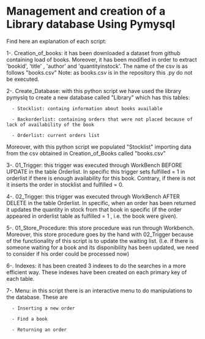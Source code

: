 # Management and creation of a Library database Using Pymysql 

Find here an explanation of each script:

  1-. Creation_of_books: it has been downloaded a dataset from github containing load of books. Moreover, it has been modified in order to extract 'bookid', 'title' , 'author' and
'quantityinstock'. The name of the csv is as follows "books.csv"
Note: as books.csv is in the repository this .py do not be executed.

  2-. Create_Database: with this python script we have used the library pymyslq to create a new database called "Library" which has this tables:
  
      - Stocklist: containg information about books available
      
      - Backorderlist: containing orders that were not placed because of lack of availability of the book
      
      - Orderlist: current orders list
      
 Moreover, with this python script we populated "Stocklist" importing data from the csv obtained in Creation_of_Books called "books.csv"
 
  3-. 01_Trigger: this trigger was executed through WorkBench BEFORE UPDATE in the table Orderlist. In specific this trigger sets fulfilled = 1 in orderlist if there is enough availability for this book. Contrary, if there is not it inserts the order in stocklist and fulfilled = 0.
  
  4-. 02_Trigger: this trigger was executed through WorkBench AFTER DELETE in the table Orderlist. In specific, when an order has been returned it updates the quantity in stock from that book in specific (if the order appeared in orderlist table as fulfilled = 1 , i.e. the book were given). 
  
  5-. 01_Store_Procedure: this store procedure was run through Workbench. Moreover, this store procedure goes by the hand with 02_Trigger because of the functionality of this script is to update the waiting list.
  (I.e. if there is someone waiting for a book and its disponibility has been updated, we need to consider if his order could be processed now)
  
  6-. Indexes: it has been created 3 indexes to do the searches in a more efficient way. These indexes have been created on each primary key of each table.
  
  7-. Menu: in this script there is an interactive menu to do manipulations to the database. These are
  
      - Inserting a new order
      
      - Find a book
      
      - Returning an order
  
  
      
   
